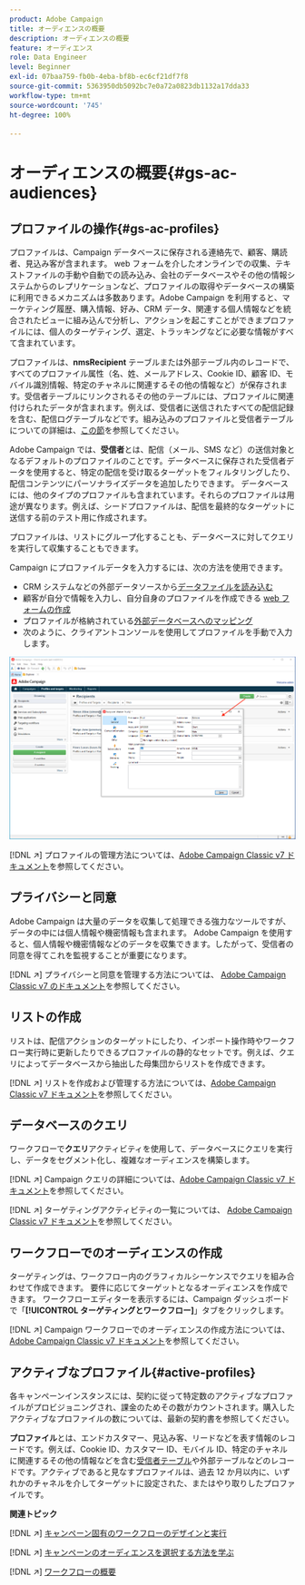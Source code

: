 ```yaml
---
product: Adobe Campaign
title: オーディエンスの概要
description: オーディエンスの概要
feature: オーディエンス
role: Data Engineer
level: Beginner
exl-id: 07baa759-fb0b-4eba-bf8b-ec6cf21df7f8
source-git-commit: 5363950db5092bc7e0a72a0823db1132a17dda33
workflow-type: tm+mt
source-wordcount: '745'
ht-degree: 100%

---
```


# オーディエンスの概要{#gs-ac-audiences}

## プロファイルの操作{#gs-ac-profiles}

プロファイルは、Campaign データベースに保存される連絡先で、顧客、購読者、見込み客が含まれます。 web フォームを介したオンラインでの収集、テキストファイルの手動や自動での読み込み、会社のデータベースやその他の情報システムからのレプリケーションなど、プロファイルの取得やデータベースの構築に利用できるメカニズムは多数あります。Adobe Campaign を利用すると、マーケティング履歴、購入情報、好み、CRM データ、関連する個人情報などを統合されたビューに組み込んで分析し、アクションを起こすことができまプロファイルには、個人のターゲティング、選定、トラッキングなどに必要な情報がすべて含まれています。

プロファイルは、**nmsRecipient** テーブルまたは外部テーブル内のレコードで、すべてのプロファイル属性（名、姓、メールアドレス、Cookie ID、顧客 ID、モバイル識別情報、特定のチャネルに関連するその他の情報など）が保存されます。受信者テーブルにリンクされるその他のテーブルには、プロファイルに関連付けられたデータが含まれます。例えば、受信者に送信されたすべての配信記録を含む、配信ログテーブルなどです。組み込みのプロファイルと受信者テーブルについての詳細は、[この節](../dev/datamodel.md#ootb-profiles)を参照してください。

Adobe Campaign では、**受信者**&#x200B;とは、配信（メール、SMS など）の送信対象となるデフォルトのプロファイルのことです。データベースに保存された受信者データを使用すると、特定の配信を受け取るターゲットをフィルタリングしたり、配信コンテンツにパーソナライズデータを追加したりできます。 データベースには、他のタイプのプロファイルも含まれています。それらのプロファイルは用途が異なります。例えば、シードプロファイルは、配信を最終的なターゲットに送信する前のテスト用に作成されます。

プロファイルは、リストにグループ化することも、データベースに対してクエリを実行して収集することもできます。


Campaign にプロファイルデータを入力するには、次の方法を使用できます。

* CRM システムなどの外部データソースから[データファイルを読み込む](import.md)
* 顧客が自分で情報を入力し、自分自身のプロファイルを作成できる [web フォームの作成](../dev/webapps.md)
* プロファイルが格納されている[外部データベースへのマッピング](../connect/fda.md)
* 次のように、クライアントコンソールを使用してプロファイルを手動で入力します。

![](assets/create-profile.png)


[!DNL :arrow_upper_right:] プロファイルの管理方法については、[Adobe Campaign Classic v7 ドキュメント](https://experienceleague.adobe.com/docs/campaign-classic/using/getting-started/profile-management/about-profiles.html?lang=ja)を参照してください。


## プライバシーと同意

Adobe Campaign は大量のデータを収集して処理できる強力なツールですが、データの中には個人情報や機密情報も含まれます。 Adobe Campaign を使用すると、個人情報や機密情報などのデータを収集できます。したがって、受信者の同意を得てこれを監視することが重要になります。

[!DNL :arrow_upper_right:] プライバシーと同意を管理する方法については、 [Adobe Campaign Classic v7 のドキュメント](https://experienceleague.adobe.com/docs/campaign-classic/using/getting-started/privacy/privacy-and-recommendations.html?lang=ja)を参照してください。

## リストの作成

リストは、配信アクションのターゲットにしたり、インポート操作時やワークフロー実行時に更新したりできるプロファイルの静的なセットです。例えば、クエリによってデータベースから抽出した母集団からリストを作成できます。

[!DNL :arrow_upper_right:] リストを作成および管理する方法については、[Adobe Campaign Classic v7 ドキュメント](https://experienceleague.adobe.com/docs/campaign-classic/using/getting-started/profile-management/creating-and-managing-lists.html?lang=ja)を参照してください。

## データベースのクエリ

ワークフローで&#x200B;**クエリ**&#x200B;アクティビティを使用して、データベースにクエリを実行し、データをセグメント化し、複雑なオーディエンスを構築します。

[!DNL :arrow_upper_right:] Campaign クエリの詳細については、[Adobe Campaign Classic v7 ドキュメント](https://experienceleague.adobe.com/docs/campaign-classic/using/automating-with-workflows/advanced-management/about-technical-workflows.html?lang=ja)を参照してください。

[!DNL :arrow_upper_right:] ターゲティングアクティビティの一覧については、 [Adobe Campaign Classic v7 ドキュメント](https://experienceleague.adobe.com/docs/campaign-classic/using/automating-with-workflows/targeting-activities/about-targeting-activities.html?lang=ja)を参照してください。

## ワークフローでのオーディエンスの作成

ターゲティングは、ワークフロー内のグラフィカルシーケンスでクエリを組み合わせて作成できます。 要件に応じてターゲットとなるオーディエンスを作成できます。 ワークフローエディターを表示するには、Campaign ダッシュボードで「**[!UICONTROL ターゲティングとワークフロー]**」タブをクリックします。

[!DNL :arrow_upper_right:] Campaign ワークフローでのオーディエンスの作成方法については、[Adobe Campaign Classic v7 ドキュメント](https://experienceleague.adobe.com/docs/campaign-classic/using/orchestrating-campaigns/orchestrate-campaigns/marketing-campaign-target.html?lang=ja#building-the-main-target-in-a-workflow)を参照してください。


## アクティブなプロファイル{#active-profiles}

各キャンペーンインスタンスには、契約に従って特定数のアクティブなプロファイルがプロビジョニングされ、課金のためその数がカウントされます。購入したアクティブなプロファイルの数については、最新の契約書を参照してください。

**プロファイル**&#x200B;とは、エンドカスタマー、見込み客、リードなどを表す情報のレコードです。例えば、Cookie ID、カスタマー ID、モバイル ID、特定のチャネルに関連するその他の情報などを含む[受信者テーブル](../dev/datamodel.md)や外部テーブルなどのレコードです。アクティブであると見なすプロファイルは、過去 12 か月以内に、いずれかのチャネルを介してターゲットに設定された、またはやり取りしたプロファイルです。

<!--
You can monitor the number of active profiles used on your instances directly from Campaign Control Panel. 

[!DNL :arrow_upper_right:] For more on this, refer to the [Control Panel documentation](https://docs.adobe.com/content/help/en/control-panel/using/performance-monitoring/active-profiles-monitoring.html).
-->

**関連トピック**

[!DNL :arrow_upper_right:] [キャンペーン固有のワークフローのデザインと実行](https://experienceleague.adobe.com/docs/campaign-classic/using/automating-with-workflows/advanced-management/about-technical-workflows.html?lang=ja)

[!DNL :arrow_upper_right:] [キャンペーンのオーディエンスを選択する方法を学ぶ](https://experienceleague.adobe.com/docs/campaign-classic/using/orchestrating-campaigns/orchestrate-campaigns/marketing-campaign-target.html?lang=ja)

[!DNL :arrow_upper_right:] [ワークフローの概要](https://experienceleague.adobe.com/docs/campaign-classic/using/automating-with-workflows/advanced-management/about-technical-workflows.html?lang=ja)
